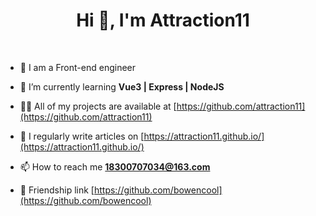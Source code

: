 <h1 align="center">Hi 👋, I'm Attraction11</h1>

<br />

- 🔭 I am a Front-end engineer

- 🌱 I’m currently learning **Vue3 | Express | NodeJS**

- 👨‍💻 All of my projects are available at [https://github.com/attraction11](https://github.com/attraction11)

- 📝 I regularly write articles on [https://attraction11.github.io/](https://attraction11.github.io/)

- 📫 How to reach me **18300707034@163.com**

- 🚀 Friendship link [https://github.com/bowencool](https://github.com/bowencool)
